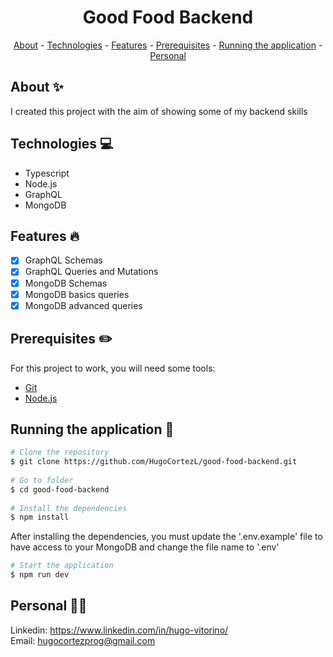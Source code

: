<h1 align="center"> Good Food Backend</h1>

<p align="center">
    <a href="#about">About</a>
    - <a href="#technologies">Technologies</a>
    - <a href="#Features">Features</a>
    - <a href="#pre">Prerequisites</a>
    - <a href="#running">Running the application</a>
    - <a href="#personal">Personal</a>
</p>
 
<h2 id="about">About ✨</h2>
 
I created this project with the aim of showing some of my backend skills
 
<h2 id="technologies">Technologies 💻</h2>
 
- Typescript
- Node.js
- GraphQL
- MongoDB
 
<h2 id="Features">Features 🔥</h2>

* [X] GraphQL Schemas
* [X] GraphQL Queries and Mutations
* [X] MongoDB Schemas
* [X] MongoDB basics queries
* [X] MongoDB advanced queries

<h2 id="pre">Prerequisites ✏️</h2>
 
For this project to work, you will need some tools:

* [Git](https://git-scm.com/downloads)
* [Node.js](https://nodejs.org/en/download/)
 
<h2 id="running">Running the application 🎲</h2>

 
```bash
# Clone the repository
$ git clone https://github.com/HugoCortezL/good-food-backend.git
 
# Go to folder
$ cd good-food-backend
 
# Install the dependencies
$ npm install
```

After installing the dependencies, you must update the '.env.example' file to have access to your MongoDB and change the file name to '.env'

```bash
# Start the application
$ npm run dev
```
 
<h2 id="personal">Personal 🙋‍♂️</h2>
 
Linkedin: https://www.linkedin.com/in/hugo-vitorino/
</br>
Email: hugocortezprog@gmail.com